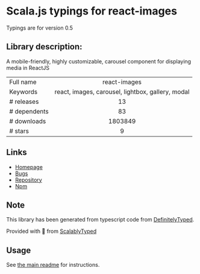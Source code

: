 
# Scala.js typings for react-images

Typings are for version 0.5

## Library description:
A mobile-friendly, highly customizable, carousel component for displaying media in ReactJS

|                    |                 |
| ------------------ | :-------------: |
| Full name          | react-images |
| Keywords           | react, images, carousel, lightbox, gallery, modal |
| # releases         | 13 |
| # dependents       | 83 |
| # downloads        | 1803849 |
| # stars            | 9 |

## Links
- [Homepage](https://jossmac.github.io/react-images/)
- [Bugs](https://github.com/jossmac/react-images/issues)
- [Repository](https://github.com/jossmac/react-images)
- [Npm](https://www.npmjs.com/package/react-images)
    


## Note
This library has been generated from typescript code from [DefinitelyTyped](https://definitelytyped.org).

Provided with :purple_heart: from [ScalablyTyped](https://github.com/oyvindberg/ScalablyTyped)

## Usage
See [the main readme](../../readme.md) for instructions.


